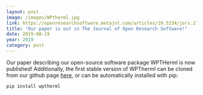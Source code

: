 ```yaml
---
layout: post
image: /images/WPtherml.jpg
link: https://openresearchsoftware.metajnl.com/articles/10.5334/jors.271/
title: "Our paper is out in The Journal of Open Research Software!"
date: 2019-08-19
year: 2019
category: post
---
```

Our paper describing our open-source software package WPTHerml is now published!
Additionally, the first stable version of WPTherml can be cloned from our github page [here](https://github.com/FoleyLab/wptherml), or can be automatically installed with pip:

`pip install wptherml`

